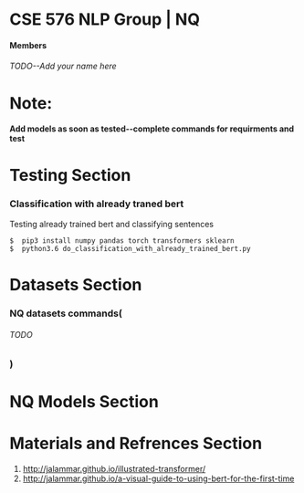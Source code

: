 # CSE 576 NLP Group | NQ

#### Members
###### TODO--Add your name here


# Note:
#### Add models as soon as tested--complete commands for requirments and  test



# Testing Section


### Classification with already traned bert

Testing already trained bert and classifying sentences

```
$  pip3 install numpy pandas torch transformers sklearn
$  python3.6 do_classification_with_already_trained_bert.py
```



# Datasets Section


### NQ datasets commands(
###### TODO
### )


# NQ Models Section 


# Materials and Refrences Section
1) http://jalammar.github.io/illustrated-transformer/
2) http://jalammar.github.io/a-visual-guide-to-using-bert-for-the-first-time

